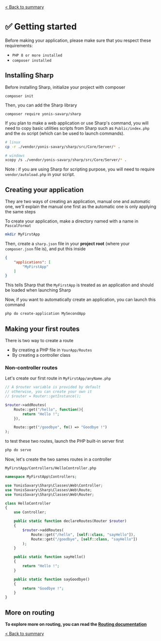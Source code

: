 [< Back to summary](../README.md)

# ✅ Getting started

Before making your application, please make sure that you respect these requirements:
- `PHP 8 or more installed`
- `composer installed`

## Installing Sharp

Before installing Sharp, initialize your project with composer

```
composer init
```

Then, you can add the Sharp library

```
composer require yonis-savary/sharp
```

If you plan to make a web application or use Sharp's command, you will need to copy basic utilities scripts from Sharp such as `Public/index.php` and the `do` script (which can be used to launch commands).

```bash
# linux
cp -r ./vendor/yonis-savary/sharp/src/Core/Server/* .

# windows
xcopy /s ./vendor/yonis-savary/sharp/src/Core/Server/* .
```

Note : if you are using Sharp for scripting purpose, you will need to require `vendor/autoload.php` in your script.

## Creating your application

They are two ways of creating an application, manual one and automatic one, we'll explain the manual one first as the automatic one is only applying the same steps

To create your application, make a directory named with a name in `PascalFormat`

```bash
mkdir MyFirstApp
```

Then, create a `sharp.json` file in your **project root** (where your `composer.json` file is), and put this inside

```json
{
    "applications": [
        "MyFirstApp"
    ]
}
```

This tells Sharp that the `MyFirstApp` is treated as an application and should be loaded when launching Sharp

Now, if you want to automatically create an application, you can launch this command

```bash
php do create-application MySecondApp
```

## Making your first routes

There is two way to create a route
- By creating a PHP file in `YourApp/Routes`
- By creating a controller class

### Non-controller routes

Let's create our first route in `MyFirstApp/anyName.php`
```php
// A $router variable is provided by default
// otherwise, you can create your own it
// $router = Router::getInstance();

$router->addRoutes(
    Route::get("/hello", function(){
        return "Hello !";
    }),

    Route::get("/goodbye", fn() => "Goodbye !")
);
```

to test these two routes, launch the PHP built-in server first

```bash
php do serve
```

Now, let's create the two sames routes in a controller

`MyFirstApp/Controllers/HelloController.php`

```php
namespace MyFirstApp\Controllers;

use YonisSavary\Sharp\Classes\Web\Controller;
use YonisSavary\Sharp\Classes\Web\Route;
use YonisSavary\Sharp\Classes\Web\Router;

class HelloController
{
    use Controller;

    public static function declareRoutes(Router $router)
    {
        $router->addRoutes(
            Route::get("/hello", [self::class, "sayHello"]),
            Route::get("/goodbye", [self::class, "sayHello"])
        );
    }

    public static function sayHello()
    {
        return "Hello !";
    }

    public static function sayGoodbye()
    {
        return "Goodbye !";
    }
}
```

## More on routing

**To explore more on routing, you can read the [Routing documentation](../logic/routing.md)**


[< Back to summary](../README.md)
